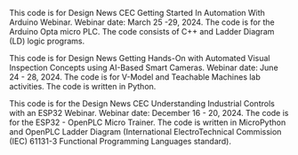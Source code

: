 This code is for Design News CEC Getting Started In Automation With Arduino Webinar. Webinar date: March 25 -29, 2024.
The code is for the Arduino Opta micro PLC. The code consists of C++ and Ladder Diagram (LD) logic programs.

This code is for Design News Getting Hands-On with Automated Visual Inspection Concepts using AI-Based Smart Cameras. Webinar date: June 24 - 28, 2024.
The code is for V-Model and Teachable Machines lab activities. The code is written in Python.

This code is for the Design News CEC Understanding Industrial Controls with an ESP32 Webinar. Webinar date: December 16 - 20, 2024. The code is for the ESP32 - OpenPLC Micro Trainer. The code is written in MicroPython and OpenPLC Ladder Diagram (International ElectroTechnical Commission (IEC) 61131-3 Functional Programming Languages standard).
